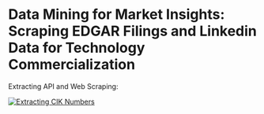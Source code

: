 # Data Mining for Market Insights: Scraping EDGAR Filings and Linkedin Data for Technology Commercialization 

Extracting API and Web Scraping:  
  
[![Extracting CIK Numbers](https://colab.research.google.com/assets/colab-badge.svg)](https://colab.research.google.com/drive/1CRyaMsybhwvNcKln116PmMDgZHxUlede?usp=sharing)

